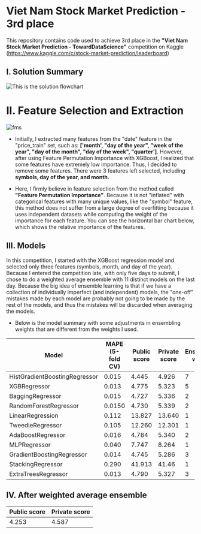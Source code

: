 # Viet Nam Stock Market Prediction - 3rd place

This repository contains code used to achieve 3rd place in the **"Viet Nam Stock Market Prediction - TowardDataScience"** competition on Kaggle (https://www.kaggle.com/c/stock-market-prediction/leaderboard)


## I. Solution Summary
![This is the solution flowchart](https://github.com/nhduc279/Kaggle-Viet-Nam-Stock-Market-Prediction-5th-place/blob/main/images/flowchart.png)


# II. Feature Selection and Extraction
![fms](https://github.com/nhduc279/Kaggle-Viet-Nam-Stock-Market-Prediction-5th-place/blob/main/images/first_feature_permutation_importance.png)

- Initially, I extracted many features from the "date" feature in the "price_train" set, such as: **['month', "day of the year", "week of the year", "day of the month", "day of the week", "quarter']**. However, after using Feature Permutation Importance with XGBoost, I realized that some features have extremely low importance. Thus, I decided to remove some features. There were 3 features left selected, including **symbols, day of the year, and month.**

- Here, I firmly believe in feature selection from the method called **"Feature Permutation Importance"**. Because it is not "inflated" with categorical features with many unique values, like the "symbol" feature, this method does not suffer from a large degree of overfitting because it uses independent datasets while computing the weight of the importance for each feature. You can see the horizontal bar chart below, which shows the relative importance of the features.


## III. Models

In this competition, I started with the XGBoost regression model and selected only three features (symbols, month, and day of the year). Because I entered the competition late, with only five days to submit, I chose to do a weighted average ensemble with 11 distinct models on the last day. Because the big idea of ensemble learning is that if we have a collection of individually imperfect (and independent) models, the "one-off" mistakes made by each model are probably not going to be made by the rest of the models, and thus the mistakes will be discarded when averaging the models. 

- Below is the model summary with some adjustments in ensembling weights that are different from the weights I used.

|        Model                  |    MAPE (5-fold CV)                   |  Public score  | Private score   | Ensembling weight |      
|-------------------------------|---------------------------------------|----------------|-----------------|-------------------|
| HistGradientBoostingRegressor | 0.015                                 | 4.445          | 4.926           | 7                 |    
| XGBRegressor                  | 0.013                                 | 4.775          | 5.323           | 5                 |      
| BaggingRegressor              | 0.015                                 | 4.727          | 5.336           | 2                 | 
| RandomForestRegressor         | 0.0150                                | 4.730          | 5.339           | 2                 |  
| LinearRegression              | 0.112                                 | 13.827         | 13.640          | 1                 |         
| TweedieRegressor              | 0.105                                 | 12.260         | 12.301          | 1                 | 
| AdaBoostRegressor             | 0.016                                 | 4.784          | 5.340           | 2                 | 
| MLPRegressor                  | 0.040                                 | 7.747          | 8.264           | 1                 |         
| GradientBoostingRegressor     | 0.014                                 | 4.745          | 5.286           | 3                 | 
| StackingRegressor             | 0.290                                 | 41.913         | 41.46           | 1                 |                  
| ExtraTreesRegressor           | 0.013                                 | 4.790          | 5.327           | 3                 |       



## IV. After weighted average ensemble

|  Public score  |  Private score  |
-----------------|-----------------|
| 4.253          | 4.587           |
